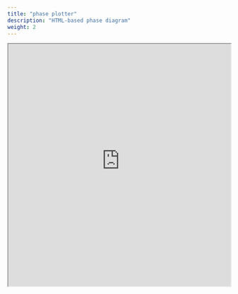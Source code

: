 ```yaml
---
title: "phase plotter"
description: "HTML-based phase diagram"
weight: 2
---
```


<iframe class="website-preview" src="https://dreamy-sherbet-9c59b4.netlify.app/" width="100%" height="550px"></iframe>